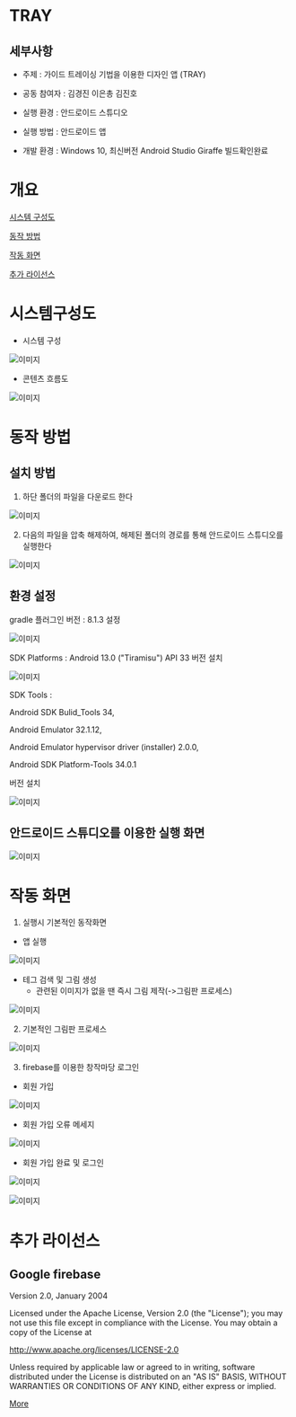 # TRAY
## 세부사항
- 주제 : 가이드 트레이싱 기법을 이용한 디자인 앱 (TRAY)

- 공동 참여자 : 김경진 이은총 김진호

- 실행 환경 : 안드로이드 스튜디오

- 실행 방법 : 안드로이드 앱

- 개발 환경 : Windows 10, 최신버전 Android Studio Giraffe 빌드확인완료

# 개요

[시스템 구성도](#시스템구성도)

[동작 방법](#동작-방법)

[작동 화면](#작동-화면)

[추가 라이선스](#추가-라이선스)

# 시스템구성도

- 시스템 구성

![이미지](./images/Sys.png)

- 콘텐츠 흐름도

![이미지](./images/Flowchart.png)

# 동작 방법
## 설치 방법

1. 하단 폴더의 파일을 다운로드 한다

![이미지](./images/how1.PNG)

2. 다음의 파일을 압축 해제하여, 해제된 폴더의 경로를 통해 안드로이드 스튜디오를 실행한다

![이미지](./images/how2.PNG)

## 환경 설정

gradle 플러그인 버전 : 8.1.3 설정

![이미지](./images/plugins버전.PNG)

SDK Platforms :  Android 13.0 ("Tiramisu") API 33 버전 설치

![이미지](./images/SDK_Platforms.PNG)

SDK Tools : 

Android SDK Bulid_Tools 34,

Android Emulator 32.1.12,

Android Emulator hypervisor driver (installer) 2.0.0,

Android SDK Platform-Tools 34.0.1

버전 설치

![이미지](./images/SDK_Tool.PNG)

## 안드로이드 스튜디오를 이용한 실행 화면

![이미지](./images/10.gif)

# 작동 화면

1. 실행시 기본적인 동작화면

- 앱 실행

![이미지](./images/1.gif)

* 테그 검색 및 그림 생성
  * 관련된 이미지가 없을 땐 즉시 그림 제작(->그림판 프로세스)

![이미지](./images/2.gif)

2. 기본적인 그림판 프로세스

![이미지](./images/7.gif)

3. firebase를 이용한 창작마당 로그인

- 회원 가입

![이미지](./images/3.gif)

- 회원 가입 오류 메세지

![이미지](./images/4.gif)

- 회원 가입 완료 및 로그인

![이미지](./images/5.gif)

![이미지](./images/6.gif)


# 추가 라이선스
## Google firebase
Version 2.0, January 2004

Licensed under the Apache License, Version 2.0 (the "License"); you may not use this file except in compliance with the License. You may obtain a copy of the License at

http://www.apache.org/licenses/LICENSE-2.0

Unless required by applicable law or agreed to in writing, software distributed under the License is distributed on an "AS IS" BASIS, WITHOUT WARRANTIES OR CONDITIONS OF ANY KIND, either express or implied.

[More](https://github.com/firebase/quickstart-android/blob/master/LICENSE)

